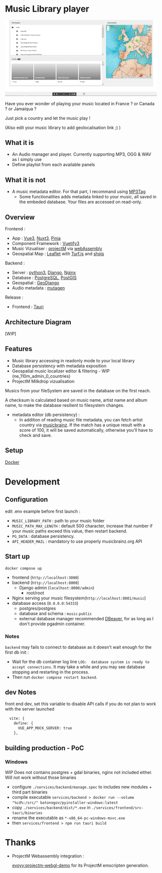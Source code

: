 # Music Library player

![Thumbnail Image](./doc/geoviewer.jpg)

Have you ever wonder of playing your music located in France ? or Canada ? or Jamaiqua ?

Just pick a country and let the music play !

(Also edit your music library to add geolocalisation link ;) )

## What it is

- An Audio manager and player. Currently supporting MP3, OGG & WAV as I simply use <audio> html element. Sorry for all FLAC lovers.
- Define playlist from each available panels

## What it is not

- A music metadata editor. For that part, I recommand using [MP3Tag](https://www.mp3tag.de)
  - Some functionalities adds metadata linked to your music, all saved in the embeded database. Your files are accessed on read-only.

## Overview

Frontend : 
  - App : [Vue3](https://vuejs.org/), [Nuxt3](https://nuxt.com/), [Pinia](https://pinia.vuejs.org/)
  - Component Framework : [Vuetify3](https://vuetifyjs.com/)
  - Music Vizualiser : [projectM](https://github.com/projectM-visualizer/projectm) via [webAssembly](https://webassembly.org/)
  - Geospatial Map : [Leaflet](https://leafletjs.com/) with [Turf.js](https://turfjs.org/) and [shpjs](https://www.npmjs.com/package/shpjs)

Backend : 
  - Server : [python3](https://www.python.org/), [Django](https://www.djangoproject.com/), [Nginx](https://nginx.org/)
  - Database : [PostgreSQL](https://www.postgresql.org/), [PostGIS](https://postgis.net/)
  - Geospatial : [GeoDjango](https://docs.djangoproject.com/fr/5.0/ref/contrib/gis/)
  - Audio metadata : [mutagen](https://mutagen.readthedocs.io)

Release :
  - Frontend : [Tauri](https://tauri.app/)

## Architecture Diagram

[WIP]

## Features 

 - Music library accessing in readonly mode to your local library
 - Database persistency with metadata exposition
 - Geospatial music localizer editor & filtering - WIP  (ne_110m_admin_0_countries)
 - ProjectM Milkdrop vizualisation

Musics from your fileSystem are saved in the database on the first reach.

A checksum is calculated based on music name, artist name and album name, to make the database resilient to filesystem changes.

 - metadata editor (db persistency) :
   - In addition of reading music file metadata, you can fetch artist country via [musicbrainz](https://musicbrainz.org). If the match has a unique result with a score of 100, it will be saved automatically, otherwise you'll have to check and save.

## Setup

[Docker](https://www.docker.com/)

# Development

## Configuration

edit .env example before first launch :

 - `MUSIC_LIBRARY_PATH` : path to your music folder
 - `MUSIC_PATH_MAX_LENGTH` : default 500 character, increase that number if your music paths exceed this value, then restart backend.
 - `PG_DATA` : database persistency.
 - `API_HEADER_MAIL` : mandatory to use properly musicbrainz.org API

## Start up

`docker compose up`

- frontend (`http://localhost:3000`)
- backend (`http://localhost:8000`)
  - Django admin (`localhost:8000/admin`)
    - root/root
- Nginx serving your music filesystem(`http://localhost:8081/music`)
- database access (`0.0.0.0:54333`)
  - postgres/postgres
  - database and schema : `music`.`public`
  - external database manager recommended [DBeaver](https://dbeaver.io/), for as long as I don't provide pgadmin container.

### Notes

`backend` may fails to connect to database as it doesn't wait enough for the first db init :

 - Wait for the db container log line `LOG:  database system is ready to accept connections`. It may take a while and you may see database stopping and restarting in the process.
 - Then run `docker compose restart backend`.

## dev Notes

front end dev, set this variable to disable API calls if you do not plan to work with the server launched

```
  vite: {
    define: {
      VUE_APP_MOCK_SERVER: true
    },
```

## building production - PoC

### Windows 

WIP Does not contains postgres + gdal binaries, nginx not included either. Will not work without those binaries

 - configure `./services/backend/manage.spec` to includes new modules + third part binaries
 - compile executable `services/backend > docker run --volume "%cd%:/src/" batonogov/pyinstaller-windows:latest`
 - copy `./services/backend/dist/*.exe` in `./services/frontend/src-tauri/binaries`
 - rename the executable as `*-x86_64-pc-windows-msvc.exe`
 - then `services/frontend > npm run tauri build`

# Thanks

 - ProjectM Webassembly integration :
   
   [evoyy:projectm-webgl-demo](https://github.com/evoyy/projectm-webgl-demo) for its ProjectM emscripten generation.
